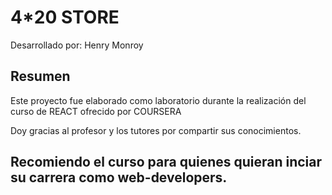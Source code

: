 # 4*20 STORE

Desarrollado por: Henry Monroy 

## Resumen

Este proyecto fue elaborado como laboratorio durante la realización del curso de REACT ofrecido por COURSERA

Doy gracias al profesor y los tutores por compartir sus conocimientos.

## Recomiendo el curso para quienes quieran inciar su carrera como web-developers.



